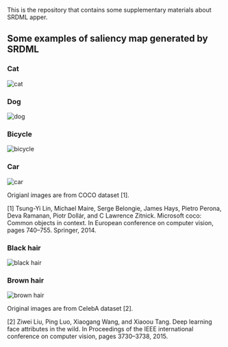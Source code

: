 This is the repository that contains some supplementary materials about SRDML apper.

## Some examples of saliency map generated by SRDML

### Cat
![cat](https://user-images.githubusercontent.com/43455162/128928522-34fdef1a-ec76-4dd0-8bcb-bb43208f55c0.jpg)

### Dog
![dog](https://user-images.githubusercontent.com/43455162/128928632-9bc3f3c0-ea08-48c1-96f4-65c69ace82e8.jpg)

### Bicycle
![bicycle](https://user-images.githubusercontent.com/43455162/128928648-947c5ba9-50dd-426d-8665-8d1022ead333.jpg)

### Car
![car](https://user-images.githubusercontent.com/43455162/128928667-fff4f873-94ad-4766-be56-c2a7c50adc13.jpg)

Origianl images are from COCO dataset [1].

[1] Tsung-Yi Lin, Michael Maire, Serge Belongie, James Hays, Pietro Perona, Deva Ramanan, Piotr Dollár, and C Lawrence Zitnick. Microsoft coco: Common objects in context. In European conference on computer vision, pages 740–755. Springer, 2014.

### Black hair
![black hair](https://user-images.githubusercontent.com/43455162/129591024-4f628df4-0583-4b4b-82c0-b70bf5a8ffc3.jpg)

### Brown hair
![brown hair](https://user-images.githubusercontent.com/43455162/129591048-46163b22-a643-43ea-86f3-bc9e892eb783.jpg)

Original images are from CelebA dataset [2].

[2] Ziwei Liu, Ping Luo, Xiaogang Wang, and Xiaoou Tang. Deep learning face attributes in the wild. In Proceedings of the IEEE international conference on computer vision, pages 3730–3738, 2015.
